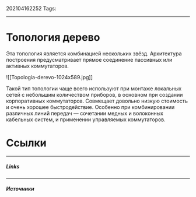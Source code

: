 202104162252
Tags:
___
# Топология дерево
Эта топология является комбинацией нескольких звёзд. Архитектура построения предусматривает прямое соединение пассивных или активных коммутаторов.

![[Topologia-derevo-1024x589.jpg]]

Такой тип топологии чаще всего используют при монтаже локальных сетей с небольшим количеством приборов, в основном при создании корпоративных коммутаторов. Совмещает довольно низкую стоимость и очень хорошее быстродействие. Особенно при комбинировании различных линий передач — сочетании медных и волоконных кабельных систем, и применении управляемых коммутаторов.



# Ссылки
___
##### Links


---
##### Источники
